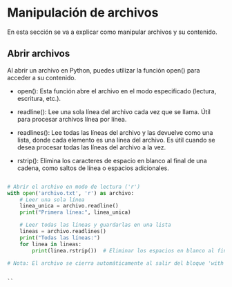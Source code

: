 # Manipulación de archivos
En esta sección se va a explicar como manipular archivos y su contenido.

## Abrir archivos
Al abrir un archivo en Python, puedes utilizar la función open() para acceder a su contenido.

- open(): Esta función abre el archivo en el modo especificado (lectura, escritura, etc.).

- readline(): Lee una sola línea del archivo cada vez que se llama. Útil para procesar archivos línea por línea.

- readlines(): Lee todas las líneas del archivo y las devuelve como una lista, donde cada elemento es una línea del archivo. Es útil cuando se desea procesar todas las líneas del archivo a la vez.

- rstrip(): Elimina los caracteres de espacio en blanco al final de una cadena, como saltos de línea o espacios adicionales.

````python

# Abrir el archivo en modo de lectura ('r')
with open('archivo.txt', 'r') as archivo:
    # Leer una sola línea
    linea_unica = archivo.readline()
    print("Primera línea:", linea_unica)

    # Leer todas las líneas y guardarlas en una lista
    lineas = archivo.readlines()
    print("Todas las líneas:")
    for linea in lineas:
        print(linea.rstrip())  # Eliminar los espacios en blanco al final de cada línea

# Nota: El archivo se cierra automáticamente al salir del bloque 'with'


``